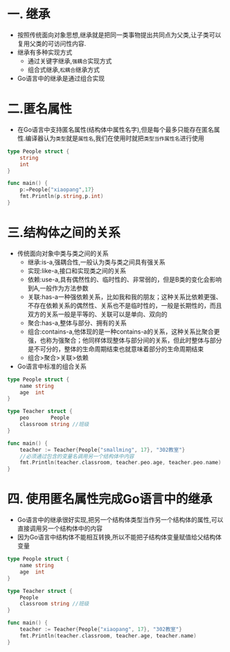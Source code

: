 # 一. 继承

* 按照传统面向对象思想,继承就是把同一类事物提出共同点为父类,让子类可以复用父类的可访问性内容.
* 继承有多种实现方式
  * 通过关键字继承,`强耦合`实现方式
  * 组合式继承,`松耦合`继承方式
* Go语言中的继承是通过组合实现

# 二.匿名属性

* 在Go语言中支持匿名属性(结构体中属性名字),但是每个最多只能存在匿名属性.编译器认为`类型`就是`属性名`,我们在使用时就把`类型当作属性名`进行使用

```go
type People struct {
	string
	int
}

func main() {
	p:=People{"xiaopang",17}
	fmt.Println(p.string,p.int)
}
```

# 三.结构体之间的关系

* 传统面向对象中类与类之间的关系
  * 继承:is-a,强耦合性,一般认为类与类之间具有强关系
  * 实现:like-a,接口和实现类之间的关系
  * 依赖:use-a,具有偶然性的、临时性的、非常弱的，但是B类的变化会影响到A,一般作为方法参数
  * 关联:has-a一种强依赖关系，比如我和我的朋友；这种关系比依赖更强、不存在依赖关系的偶然性、关系也不是临时性的，一般是长期性的，而且双方的关系一般是平等的、关联可以是单向、双向的
  * 聚合:has-a,整体与部分、拥有的关系
  * 组合:contains-a,他体现的是一种contains-a的关系，这种关系比聚合更强，也称为强聚合；他同样体现整体与部分间的关系，但此时整体与部分是不可分的，整体的生命周期结束也就意味着部分的生命周期结束
  * 组合>聚合>关联>依赖
* Go语言中标准的组合关系

```go
type People struct {
	name string
	age  int
}

type Teacher struct {
	peo       People
	classroom string //班级
}

func main() {
	teacher := Teacher{People{"smallming", 17}, "302教室"}
	//必须通过包含的变量名调用另一个结构体中内容
	fmt.Println(teacher.classroom, teacher.peo.age, teacher.peo.name)
}
```


# 四. 使用匿名属性完成Go语言中的继承

* Go语言中的继承很好实现,把另一个结构体类型当作另一个结构体的属性,可以直接调用另一个结构体中的内容
* 因为Go语言中结构体不能相互转换,所以不能把子结构体变量赋值给父结构体变量

```go
type People struct {
	name string
	age  int
}

type Teacher struct {
	People
	classroom string //班级
}

func main() {
	teacher := Teacher{People{"xiaopang", 17}, "302教室"}
	fmt.Println(teacher.classroom, teacher.age, teacher.name)
}
```

